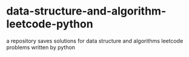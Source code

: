 # data-structure-and-algorithm-leetcode-python
a repository saves solutions for data structure and algorithms leetcode problems written by python
